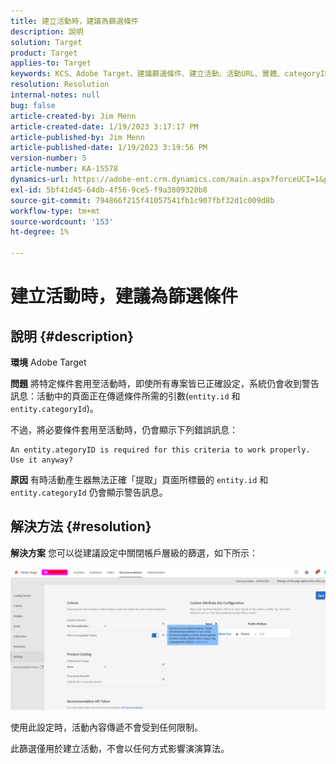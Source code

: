 ```yaml
---
title: 建立活動時，建議為篩選條件
description: 說明
solution: Target
product: Target
applies-to: Target
keywords: KCS、Adobe Target、建議篩選條件、建立活動、活動URL、實體、categoryID、entity.id、entity.categoryId
resolution: Resolution
internal-notes: null
bug: false
article-created-by: Jim Menn
article-created-date: 1/19/2023 3:17:17 PM
article-published-by: Jim Menn
article-published-date: 1/19/2023 3:19:56 PM
version-number: 5
article-number: KA-15578
dynamics-url: https://adobe-ent.crm.dynamics.com/main.aspx?forceUCI=1&pagetype=entityrecord&etn=knowledgearticle&id=80240b57-0c98-ed11-aad1-6045bd0065f9
exl-id: 5bf41d45-64db-4f56-9ce5-f9a3809320b8
source-git-commit: 794866f215f41057541fb1c907fbf32d1c009d8b
workflow-type: tm+mt
source-wordcount: '153'
ht-degree: 1%

---
```


# 建立活動時，建議為篩選條件

## 說明 {#description}


<b>環境</b>
Adobe Target

<b>問題</b>
將特定條件套用至活動時，即使所有專案皆已正確設定，系統仍會收到警告訊息：活動中的頁面正在傳遞條件所需的引數(`entity.id` 和 `entity.categoryId`)。

不過，將必要條件套用至活動時，仍會顯示下列錯誤訊息：


```
An entity.ategoryID is required for this criteria to work properly. Use it anyway?
```


<b>原因</b>
有時活動產生器無法正確「提取」頁面所標籤的 `entity.id` 和 `entity.categoryId` 仍會顯示警告訊息。




## 解決方法 {#resolution}


<b>解決方案</b>
您可以從建議設定中關閉帳戶層級的篩選，如下所示：

![](assets/39ed0575-0c98-ed11-aad1-6045bd0065f9.png)













使用此設定時，活動內容傳遞不會受到任何限制。

此篩選僅用於建立活動，不會以任何方式影響演演算法。
